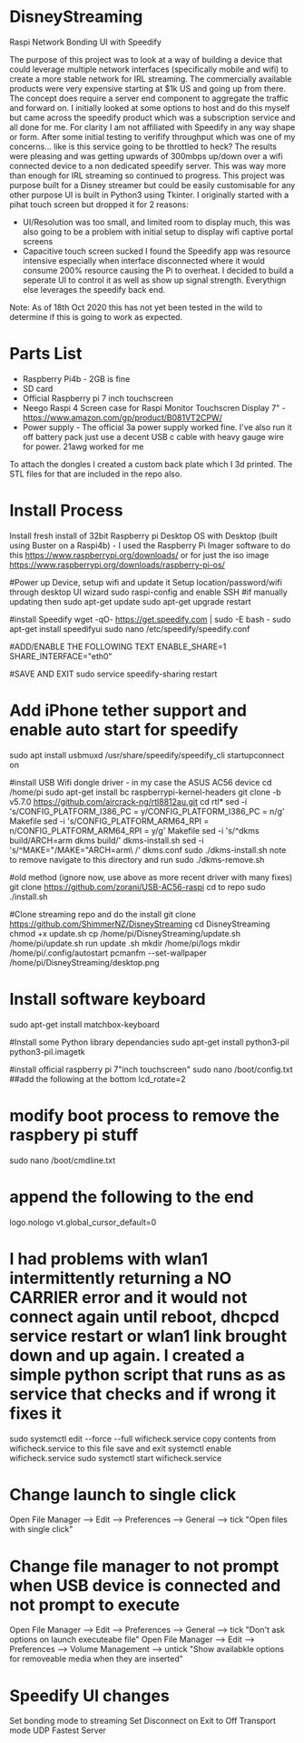 # DisneyStreaming
 Raspi Network Bonding UI with Speedify
 
 The purpose of this project was to look at a way of building a device that could leverage multiple network interfaces (specifically mobile and wifi) to create a more stable network
 for IRL streaming. The commercially available products were very expensive starting at $1k US and going up from there. The concept does require a server end component to aggregate the
 traffic and forward on. I initially looked at some options to host and do this myself but came across the speedify product which was a subscription service and all done for me. 
 For clarity I am not affiliated with Speedify in any way shape or form. After some initial testing to verifify throughput which was one of my concerns... like is this service going
 to be throttled to heck? The results were pleasing and was getting upwards of 300mbps up/down over a wifi connected device to a non dedicated speedify server. 
 This was way more than enough for IRL streaming so continued to progress. This project was purpose built for a Disney streamer but could be easily customisable for any other purpose
 UI is built in Python3 using Tkinter. I originally started with a pihat touch screen but dropped it for 2 reasons:
 * UI/Resolution was too small, and limited room to display much, this was also going to be a problem with initial setup to display wifi captive portal screens
 * Capacitive touch screen sucked
 I found the Speedify app was resource intensive especially when interface disconnected where it would consume 200% resource causing the Pi to overheat.
 I decided to build a seperate UI to control it as well as show up signal strength. Everythign else leverages the speedify back end.

 Note: As of 18th Oct 2020 this has not yet been tested in the wild to determine if this is going to work as expected.

 Parts List
 ===========
 * Raspberry Pi4b - 2GB is fine
 * SD card
 * Official Raspberry pi 7 inch touchscreen
 * Neego Raspi 4 Screen case for Raspi Monitor Touchscren Display 7" - https://www.amazon.com/gp/product/B081VT2CPW/
 * Power supply - The official 3a power supply worked fine. I've also run it off battery pack just use a decent USB c cable with heavy gauge wire for power. 21awg worked for me

 To attach the dongles I created a custom back plate which I 3d printed. The STL files for that are included in the repo also.


Install Process
================
Install fresh install of 32bit Raspberry pi Desktop OS with Desktop (built using Buster on a Raspi4b) - I used the Raspberry Pi Imager software to do this
https://www.raspberrypi.org/downloads/
or for just the iso image
https://www.raspberrypi.org/downloads/raspberry-pi-os/

#Power up Device, setup wifi and update it
 Setup location/password/wifi through desktop UI wizard
 sudo raspi-config and enable SSH
 #if manually updating then
 sudo apt-get update
 sudo apt-get upgrade
 restart


#install Speedify
 wget -qO- https://get.speedify.com | sudo -E bash -
 sudo apt-get install speedifyui
 sudo nano /etc/speedify/speedify.conf
 
 #ADD/ENABLE THE FOLLOWING TEXT
 ENABLE_SHARE=1
 SHARE_INTERFACE="eth0"

 #SAVE AND EXIT
 sudo service speedify-sharing restart

# Add iPhone tether support and enable auto start for speedify
 sudo apt install usbmuxd
 /usr/share/speedify/speedify_cli startupconnect on

#install USB Wifi dongle driver - in my case the ASUS AC56 device
 cd /home/pi
 sudo apt-get install bc raspberrypi-kernel-headers
 git clone -b v5.7.0 https://github.com/aircrack-ng/rtl8812au.git
 cd rtl*
 sed -i 's/CONFIG_PLATFORM_I386_PC = y/CONFIG_PLATFORM_I386_PC = n/g' Makefile
 sed -i 's/CONFIG_PLATFORM_ARM64_RPI = n/CONFIG_PLATFORM_ARM64_RPI = y/g' Makefile
 sed -i 's/^dkms build/ARCH=arm dkms build/' dkms-install.sh
 sed -i 's/^MAKE="/MAKE="ARCH=arm\ /' dkms.conf
 sudo ./dkms-install.sh
 note to remove navigate to this directory and run sudo ./dkms-remove.sh


#old method (ignore now, use above as more recent driver with many fixes)
 git clone https://github.com/zorani/USB-AC56-raspi
 cd to repo
 sudo ./install.sh


#Clone streaming repo and do the install
 git clone https://github.com/ShimmerNZ/DisneyStreaming
 cd DisneyStreaming
 chmod +x update.sh
 cp /home/pi/DisneyStreaming/update.sh /home/pi/update.sh
 run update .sh
 mkdir /home/pi/logs
 mkdir /home/pi/.config/autostart
 pcmanfm --set-wallpaper /home/pi/DisneyStreaming/desktop.png

# Install software keyboard
sudo apt-get install matchbox-keyboard
 
#Install some Python library dependancies
 sudo apt-get install python3-pil python3-pil.imagetk
 
#install official raspberry pi 7"inch touchscreen"
sudo nano /boot/config.txt
##add the following at the bottom
lcd_rotate=2

# modify boot process to remove the raspbery pi stuff                                                                              
 sudo nano /boot/cmdline.txt
 # append the following to the end
 logo.nologo vt.global_cursor_default=0


# I had problems with wlan1 intermittently returning a NO CARRIER error and it would not connect again until reboot, dhcpcd service restart or wlan1 link brought down and up again. I created a simple python script that runs as as service that checks and if wrong it fixes it
 sudo systemctl edit --force --full wificheck.service
 copy contents from wificheck.service to this file save and exit
 systemctl enable wificheck.service
 sudo systemctl start wificheck.service

# Change launch to single click
Open File Manager --> Edit --> Preferences --> General  --> tick "Open files with single click"

# Change file manager to not prompt when USB device is connected and not prompt to execute
Open File Manager --> Edit --> Preferences --> General  --> tick "Don't ask options on launch executeabe file"
Open File Manager --> Edit --> Preferences --> Volume Management  --> untick "Show availabkle options for removeable media when they are inserted"

# Speedify UI changes
Set bonding mode to streaming
Set Disconnect on Exit to Off
Transport mode UDP
Fastest Server